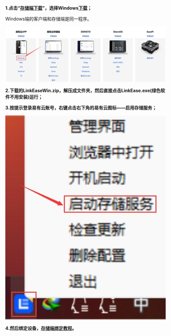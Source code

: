 **1.点击“[存储端下载](https://fw.koolcenter.com/binary/LinkEase/Client/LinkEaseWin.zip)”，选择Windows[下载](https://doc.linkease.com/downloads/)；**

Windows端的客户端和存储端是同一程序。

![win1.jpg](./windows/win1.jpg)

**2.下载的LinkEaseWin.zip，解压成文件夹，然后直接点击LinkEase.exe(绿色软件不用安装)运行；**

**3.按提示登录易有云账号，右键点击右下角的易有云图标——启用存储服务；**

![win2.jpg](./windows/win2.jpg)

**4.然后绑定设备，[存储端绑定教程](/zh/guide/linkease_app/bind.md)。**
